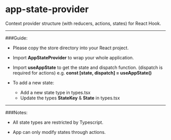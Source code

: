 # app-state-provider
Context provider structure (with reducers, actions, states) for React Hook.

---

###Guide:

- Please copy the store directory into your React project.

- Import <b>AppStateProvider</b> to wrap your whole application.

- Import <b>useAppState</b> to get the state and dispatch function. (dispatch is required for actions) e.g. <b>const [state, dispatch] = useAppState()</b>

- To add a new state:
  
    - Add a new state type in types.tsx
    - Update the types <b>StateKey</b> & <b>State</b> in types.tsx

---

###Notes:

- All state types are restricted by Typescript.

- App can only modify states through actions.

